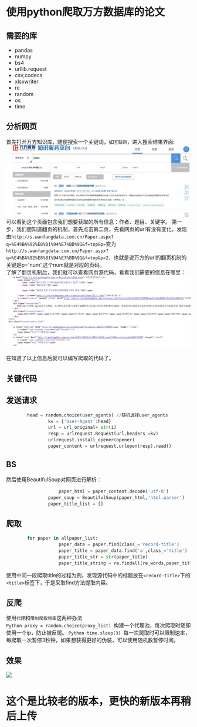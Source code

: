 
使用python爬取万方数据库的论文
====
需要的库
------
* pandas 
* numpy
* bs4
* urllib.request
* csv,codecs
* xlsxwriter
* re
* random
* os
* time

分析网页
-------
首先打开万方知识库，随便搜索一个关键词，如`互联网`，进入搜索结果界面:
![](https://github.com/jbxiang/pictures_wf/blob/master/wf_results_page.JPG)  
可以看到这个页面包含我们想要获取的所有信息：作者、题目、关键字。    第一步，我们想知道翻页的机制，首先点击第二页，先看网页的url有没有变化，发现由```http://s.wanfangdata.com.cn/Paper.aspx?q=%E4%BA%92%E8%81%94%E7%BD%91&f=top&p=```变为```http://s.wanfangdata.com.cn/Paper.aspx?q=%E4%BA%92%E8%81%94%E7%BD%91&f=top&p=2```，也就是说万方的url的翻页机制的关键是p='num',这个num就是对应的页码。  
了解了翻页机制后，我们就可以查看网页源代码，看看我们需要的信息在哪里：  
![](https://github.com/jbxiang/pictures_wf/blob/master/wf_url_info.JPG)

在知道了以上信息后就可以编写爬取的代码了。

关键代码
--------  
## 发送请求  
```Python
        head = random.choice(user_agents) //随机选择user_agents
				kv = {'User-Agent':head}
				url = url_original+ str(i)
				resp = urlrequest.Request(url,headers =kv)
				urlrequest.install_opener(opener)
				paper_content = urlrequest.urlopen(resp).read()
```
## BS
然后使用BeautifulSoup对网页进行解析：  
```Python
        			paper_html = paper_content.decode('utf-8')
				paper_soup = BeautifulSoup(paper_html,'html.parser')
				paper_title_list = []
```
## 爬取
```Python
		for paper in allpaper_list:
					paper_data = paper.find(class_='record-title')
					paper_title = paper_data.find('a',class_='title')
					paper_title_str = str(paper_title)
					paper_title_string = re.findall(re_words,paper_title_str)
```
使用中间一段爬取title的过程为例，发现源代码中的标题放在```<record-title>```下的```<title>```标签下，于是采取find方法提取内容。  

反爬
--------
使用`代理`和`限制爬取频率`这两种办法    
```Python proxy = random.choice(proxy_list) ```构建一个代理池，每次爬取时随即使用一个ip，防止被反爬。
```Python time.sleep(3) ```每一次爬取时可以限制速率，每爬取一次暂停3秒钟，如果想获得更好的伪装，可以使用随机数暂停时间。

效果
--------
![](https://github.com/jbxiang/pictures_wf/blob/master/results.JPG)
# 这个是比较老的版本，更快的新版本再稍后上传

